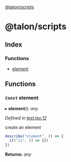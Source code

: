 [@talon/scripts](README.md)

# @talon/scripts

## Index

### Functions

- [element](README.md#const-element)

## Functions

### `Const` element

▸ **element**(): _any_

_Defined in [test.tsx:12](https://github.com/talon/javascript-library/blob/f27a993/packages/scripts/lib/test.tsx#L12)_

create an element

```js
describe("element", () => {
  it("is", () => {})
})
```

**Returns:** _any_
